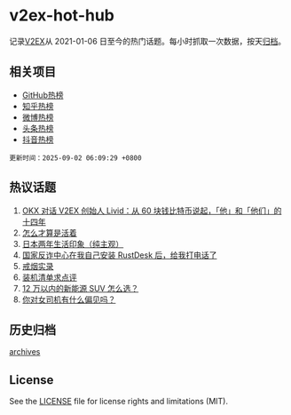 # v2ex-hot-hub

 记录[V2EX](https://www.v2ex.com/)从 2021-01-06 日至今的热门话题。每小时抓取一次数据，按天[归档](archives)。
 
 ## 相关项目

- [GitHub热榜](https://github.com/lonnyzhang423/github-hot-hub)
- [知乎热榜](https://github.com/lonnyzhang423/zhihu-hot-hub)
- [微博热榜](https://github.com/lonnyzhang423/weibo-hot-hub)
- [头条热榜](https://github.com/lonnyzhang423/toutiao-hot-hub)
- [抖音热榜](https://github.com/lonnyzhang423/douyin-hot-hub)


 `更新时间：2025-09-02 06:09:29 +0800`

## 热议话题

1. [OKX 对话 V2EX 创始人 Livid：从 60 块钱比特币说起，「他」和「他们」的十四年](https://www.v2ex.com/t/1156319)
1. [怎么才算是活着](https://www.v2ex.com/t/1156159)
1. [日本两年生活印象（纯主观）](https://www.v2ex.com/t/1156144)
1. [国家反诈中心在我自己安装 RustDesk 后，给我打电话了](https://www.v2ex.com/t/1156175)
1. [戒烟实录](https://www.v2ex.com/t/1156220)
1. [装机清单求点评](https://www.v2ex.com/t/1156133)
1. [12 万以内的新能源 SUV 怎么选？](https://www.v2ex.com/t/1156191)
1. [你对女司机有什么偏见吗？](https://www.v2ex.com/t/1156235)

## 历史归档

[archives](archives)

## License

See the [LICENSE](LICENSE) file for license rights and limitations (MIT).
